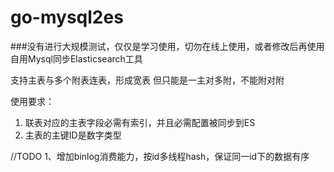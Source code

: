 # go-mysql2es
###没有进行大规模测试，仅仅是学习使用，切勿在线上使用，或者修改后再使用
自用Mysql同步Elasticsearch工具


支持主表与多个附表连表，形成宽表
但只能是一主对多附，不能附对附

使用要求：
1. 联表对应的主表字段必需有索引，并且必需配置被同步到ES
2. 主表的主键ID是数字类型

//TODO
1、增加binlog消费能力，按id多线程hash，保证同一id下的数据有序